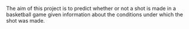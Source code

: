 The aim of this project is to predict whether or not a shot is made in a basketball game given information about the conditions under which the shot was made.
